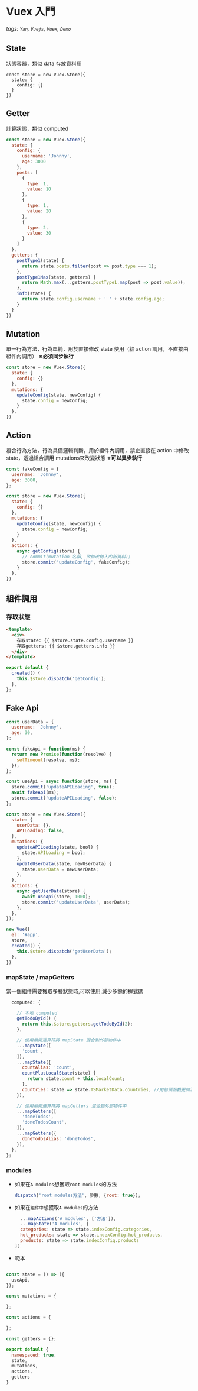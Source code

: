 # Vuex 入門
###### tags: `Yan`, `Vuejs`, `Vuex`, `Demo`

## State

狀態容器，類似 data 存放資料用

```javascript=
const store = new Vuex.Store({
  state: {
    config: {}
  }
})
```


## Getter

計算狀態，類似 computed

```javascript
const store = new Vuex.Store({
  state: {
    config: {
      username: 'Johnny',
      age: 3000
    },
    posts: [
      {
        type: 1,
        value: 10
      },
      {
        type: 1,
        value: 20
      },
      {
        type: 2,
        value: 30
      }
    ]
  },
  getters: {
    postType1(state) {
      return state.posts.filter(post => post.type === 1);
    },
    postType1Max(state, getters) {
      return Math.max(...getters.postType1.map(post => post.value));
    },
    info(state) {
      return state.config.username + ' ' + state.config.age;
    }
  }
})
```

## Mutation

單一行為方法，行為單純，用於直接修改 state 使用（給 action 調用，不直接由組件內調用）
**※必須同步執行**
```javascript
const store = new Vuex.Store({
  state: {
    config: {}
  },
  mutations: {
    updateConfig(state, newConfig) {
      state.config = newConfig;
    }
  },
})
```

## Action

複合行為方法，行為具備邏輯判斷，用於組件內調用，禁止直接在 action 中修改 state，透過組合調用 mutations來改變狀態
**※可以異步執行**

```javascript
const fakeConfig = {
  username: 'Johnny',
  age: 3000,
};

const store = new Vuex.Store({
  state: {
    config: {}
  },
  mutations: {
    updateConfig(state, newConfig) {
      state.config = newConfig;
    }
  },
  actions: {
    async getConfig(store) {
      // commit(mutation 名稱, 欲修改傳入的新資料);
      store.commit('updateConfig', fakeConfig);
    }
  },
})
```

## 組件調用

### 存取狀態

```html
<template>
  <div>
    存取state: {{ $store.state.config.username }}
    存取getters: {{ $store.getters.info }}
  </div>
</template>
```

```javascript
export default {
  created() {
    this.$store.dispatch('getConfig');
  },
};
```

## Fake Api

```javascript
const userData = {
  username: 'Johnny',
  age: 30,
};

const fakeApi = function(ms) {
  return new Promise(function(resolve) {
    setTimeout(resolve, ms);
  });
};

const useApi = async function(store, ms) {
  store.commit('updateAPILoading', true);
  await fakeApi(ms);
  store.commit('updateAPILoading', false);
};

const store = new Vuex.Store({
  state: {
    userData: {},
    APILoading: false,
  },
  mutations: {
    updateAPILoading(state, bool) {
      state.APILoading = bool;
    },
    updateUserData(state, newUserData) {
      state.userData = newUserData;
    },
  },
  actions: {
    async getUserData(store) {
      await useApi(store, 1000);
      store.commit('updateUserData', userData);
    },
  },
});

new Vue({
  el: '#app',
  store,
  created() {
    this.$store.dispatch('getUserData');
  },
})
```

### mapState / mapGetters
當一個組件需要獲取多種狀態時,可以使用,減少多餘的程式碼
```javascript
  computed: {

    // 本地 computed
    getTodoById() {
      return this.$store.getters.getTodoById(2);
    },

    // 使用展開運算符將 mapState 混合到外部物件中
    ...mapState([
      'count',
    ]),
    ...mapState({
      countAlias: 'count',
      countPlusLocalState(state) {
        return state.count + this.localCount;
      },
      countries: state => state.TSMarketData.countries, //用箭頭函數更簡潔
    }),

    // 使用展開運算符將 mapGetters 混合到外部物件中
    ...mapGetters([
      'doneTodos',
      'doneTodosCount',
    ]),
    ...mapGetters({
      doneTodosAlias: 'doneTodos',
    }),
  },
};
```

### modules
- 如果在`A modules`想獲取`root modules`的方法
    ```javascript
    dispatch('root modules方法', 參數, {root: true});
    ``` 
- 如果在`組件中`想獲取`A modules`的方法
    ```javascript
      ...mapActions('A modules', ['方法']),
      ...mapState('A modules', {
      categories: state => state.indexConfig.categories,
      hot_products: state => state.indexConfig.hot_products,
      products: state => state.indexConfig.products
    })
    ``` 
- 範本
```javascript

const state = () => ({
  useApi,
});

const mutations = {

};

const actions = {

};

const getters = {};

export default { 
  namespaced: true,
  state, 
  mutations, 
  actions, 
  getters 
}
```